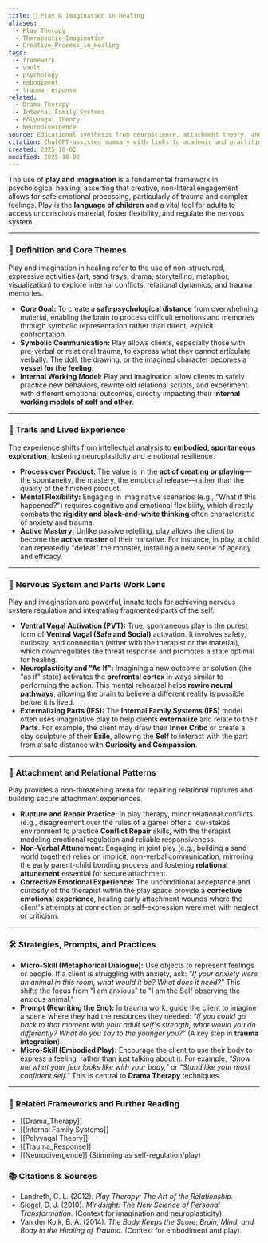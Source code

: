 ```yaml
---
title: 🌈 Play & Imagination in Healing
aliases:
  - Play_Therapy
  - Therapeutic_Imagination
  - Creative_Process_in_Healing
tags:
  - framework
  - vault
  - psychology
  - embodiment
  - trauma_response
related:
  - Drama_Therapy
  - Internal Family Systems
  - Polyvagal Theory
  - Neurodivergence
source: Educational synthesis from neuroscience, attachment theory, and play therapy models
citation: ChatGPT-assisted summary with links to academic and practitioner materials
created: 2025-10-02
modified: 2025-10-02
---
```


<!-- @format -->

The use of **play and imagination** is a fundamental framework in psychological healing, asserting that creative, non-literal engagement allows for safe emotional processing, particularly of trauma and complex feelings. Play is the **language of children** and a vital tool for adults to access unconscious material, foster flexibility, and regulate the nervous system.

---

### 🧩 Definition and Core Themes

Play and imagination in healing refer to the use of non-structured, expressive activities (art, sand trays, drama, storytelling, metaphor, visualization) to explore internal conflicts, relational dynamics, and trauma memories.

- **Core Goal:** To create a **safe psychological distance** from overwhelming material, enabling the brain to process difficult emotions and memories through symbolic representation rather than direct, explicit confrontation.
- **Symbolic Communication:** Play allows clients, especially those with pre-verbal or relational trauma, to express what they cannot articulate verbally. The doll, the drawing, or the imagined character becomes a **vessel for the feeling**.
- **Internal Working Model:** Play and imagination allow clients to safely practice new behaviors, rewrite old relational scripts, and experiment with different emotional outcomes, directly impacting their **internal working models of self and other**.

---

### 🌿 Traits and Lived Experience

The experience shifts from intellectual analysis to **embodied, spontaneous exploration**, fostering neuroplasticity and emotional resilience.

- **Process over Product:** The value is in the **act of creating or playing**—the spontaneity, the mastery, the emotional release—rather than the quality of the finished product.
- **Mental Flexibility:** Engaging in imaginative scenarios (e.g., "What if this happened?") requires cognitive and emotional flexibility, which directly combats the **rigidity and black-and-white thinking** often characteristic of anxiety and trauma.
- **Active Mastery:** Unlike passive retelling, play allows the client to become the **active master** of their narrative. For instance, in play, a child can repeatedly "defeat" the monster, installing a new sense of agency and efficacy.

---

### 🧠 Nervous System and Parts Work Lens

Play and imagination are powerful, innate tools for achieving nervous system regulation and integrating fragmented parts of the self.

- **Ventral Vagal Activation (PVT):** True, spontaneous play is the purest form of **Ventral Vagal (Safe and Social)** activation. It involves safety, curiosity, and connection (either with the therapist or the material), which downregulates the threat response and promotes a state optimal for healing.
- **Neuroplasticity and "As If":** Imagining a new outcome or solution (the "as if" state) activates the **prefrontal cortex** in ways similar to performing the action. This mental rehearsal helps **rewire neural pathways**, allowing the brain to believe a different reality is possible before it is lived.
- **Externalizing Parts (IFS):** The **Internal Family Systems (IFS)** model often uses imaginative play to help clients **externalize** and relate to their **Parts**. For example, the client may draw their **Inner Critic** or create a clay sculpture of their **Exile**, allowing the **Self** to interact with the part from a safe distance with **Curiosity and Compassion**.

---

### 💞 Attachment and Relational Patterns

Play provides a non-threatening arena for repairing relational ruptures and building secure attachment experiences.

- **Rupture and Repair Practice:** In play therapy, minor relational conflicts (e.g., disagreement over the rules of a game) offer a low-stakes environment to practice **Conflict Repair** skills, with the therapist modeling emotional regulation and reliable responsiveness.
- **Non-Verbal Attunement:** Engaging in joint play (e.g., building a sand world together) relies on implicit, non-verbal communication, mirroring the early parent-child bonding process and fostering **relational attunement** essential for secure attachment.
- **Corrective Emotional Experience:** The unconditional acceptance and curiosity of the therapist within the play space provide a **corrective emotional experience**, healing early attachment wounds where the client's attempts at connection or self-expression were met with neglect or criticism.

---

### 🛠️ Strategies, Prompts, and Practices

- **Micro-Skill (Metaphorical Dialogue):** Use objects to represent feelings or people. If a client is struggling with anxiety, ask: _"If your anxiety were an animal in this room, what would it be? What does it need?"_ This shifts the focus from "I am anxious" to "I am the Self observing the anxious animal."
- **Prompt (Rewriting the End):** In trauma work, guide the client to imagine a scene where they had the resources they needed: _"If you could go back to that moment with your adult self's strength, what would you do differently? What do you say to the younger you?"_ (A key step in **trauma integration**).
- **Micro-Skill (Embodied Play):** Encourage the client to use their body to express a feeling, rather than just talking about it. For example, _"Show me what your fear looks like with your body,"_ or _"Stand like your most confident self."_ This is central to **Drama Therapy** techniques.

---

### 🔗 Related Frameworks and Further Reading

- [[Drama_Therapy]]
- [[Internal Family Systems]]
- [[Polyvagal Theory]]
- [[Trauma_Response]]
- [[Neurodivergence]] (Stimming as self-regulation/play)

### 📚 Citations & Sources

- Landreth, G. L. (2012). _Play Therapy: The Art of the Relationship._
- Siegel, D. J. (2010). _Mindsight: The New Science of Personal Transformation._ (Context for imagination and neuroplasticity).
- Van der Kolk, B. A. (2014). _The Body Keeps the Score: Brain, Mind, and Body in the Healing of Trauma._ (Context for embodiment and play).
